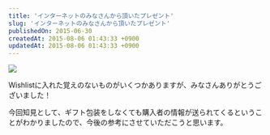 ```yaml
---
title: 'インターネットのみなさんから頂いたプレゼント'
slug: 'インターネットのみなさんから頂いたプレゼント'
publishedOn: 2015-06-30
createdAt: 2015-08-06 01:43:33 +0900
updatedAt: 2015-08-06 01:43:33 +0900
---
```

![](https://lh3.googleusercontent.com/cxTEJPy5002Rp1Mn5KVVRhLIKdlghrI7y5VGWVffEQjx=w829-h1105-no)

Wishlistに入れた覚えのないものがいくつかありますが、みなさんありがとうございました！

今回知見として、ギフト包装をしなくても購入者の情報が送られてくるということがわかりましたので、今後の参考にさせていただこうと思います。
